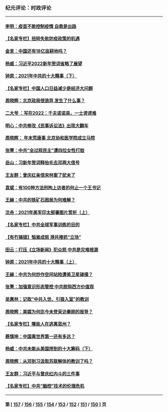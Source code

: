 ### 纪元评论：时政评论
---
#### [李明：疫苗不能控制疫情 自救是出路](../../pages/nsc1025/n13474969.md) 
#### [【名家专栏】扭转失败防疫政策的机遇](../../pages/nsc1025/n13474708.md) 
#### [金言：中国还有18亿亩耕地吗？](../../pages/nsc1025/n13474960.md) 
#### [杨威：习近平2022新年贺词省略了展望](../../pages/nsc1025/n13472856.md) 
#### [钟原：2021年中共的十大糗事（下）](../../pages/nsc1025/n13472738.md) 
#### [【名家专栏】中国人口日益减少是经济大问题](../../pages/nsc1025/n13472487.md) 
#### [周晓辉：北京政局很诡异 发生了什么事？](../../pages/nsc1025/n13467656.md) 
#### [二大爷 ：写在2022：千夫诺诺易，一士谔谔难](../../pages/nsc1025/n13473117.md) 
#### [明心：中共修改《民事诉讼法》出现大翻车](../../pages/nsc1025/n13473089.md) 
#### [周晓辉： 年末荒唐事 北京协和医学院成立马院](../../pages/nsc1025/n13472968.md) 
#### [张菁：中共“全过程民主”遭四位女性打脸](../../pages/nsc1025/n13472824.md) 
#### [岳山：习新年贺词释抬毛去邓两大信号](../../pages/nsc1025/n13472533.md) 
#### [王友群：曾庆红亲信宋林案了犹未了](../../pages/nsc1025/n13470170.md) 
#### [袁斌：有100种方法刑拘上访者的何止一个王书记](../../pages/nsc1025/n13472549.md) 
#### [王赫：中共的铁矿石困局为何难解？](../../pages/nsc1025/n13471532.md) 
#### [沈舟：2021年美军印太部署图片赏析（上）](../../pages/nsc1025/n13471130.md) 
#### [【名家专栏】中共全球军事训练的目的](../../pages/nsc1025/n13469389.md) 
#### [【有冇搞错】恼羞成怒 港共搜抓“立场”](../../pages/nsc1025/n13467507.md) 
#### [田云：打压《立场新闻》犯众怒 中共是灾难根源](../../pages/nsc1025/n13468113.md) 
#### [钟原：2021年中共的十大糗事（上）](../../pages/nsc1025/n13467989.md) 
#### [王赫：中共为何炒作空间站险遭美卫星碰撞？](../../pages/nsc1025/n13467738.md) 
#### [张菁：加强意识形态管控 中共脱钩西方价值观](../../pages/nsc1025/n13467621.md) 
#### [吴惠林：记取“中共入世、引狼入室”的教训](../../pages/nsc1025/n13467386.md) 
#### [周晓辉：美媒为何迄今未登采访秦刚的报导？](../../pages/nsc1025/n13460893.md) 
#### [【名家专栏】哪些人在逃离蓝州？](../../pages/nsc1025/n13466256.md) 
#### [蔡慎坤：中国离世界第一还有多远？](../../pages/nsc1025/n13466203.md) 
#### [杨威：中共未能从美国捞到的十大筹码（下）](../../pages/nsc1025/n13465820.md) 
#### [周晓辉：从邓到习汲取苏联解体的教训了吗？](../../pages/nsc1025/n13465212.md) 
#### [王友群：习近平与曾庆红内斗的三件事](../../pages/nsc1025/n13465503.md) 
#### [【名家专栏】中共“脑控”技术的伦理危机](../../pages/nsc1025/n13464719.md) 

---
#### 第 [ [157](./157.md) / [156](./156.md) / [155](./155.md) / [154](./154.md) / [153](./153.md) / [152](./152.md) / [151](./151.md) / [150](./150.md) ] 页
